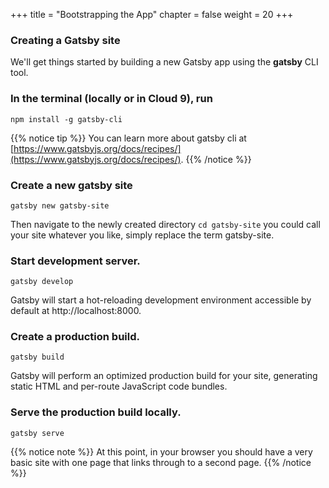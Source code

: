 +++
title = "Bootstrapping the App"
chapter = false
weight = 20
+++

### Creating a Gatsby site
We'll get things started by building a new Gatsby app using the **gatsby** CLI tool. 

### In the terminal (locally or in Cloud 9), run

 ```
 npm install -g gatsby-cli
 ```

 {{% notice tip %}}
You can learn more about gatsby cli at [https://www.gatsbyjs.org/docs/recipes/](https://www.gatsbyjs.org/docs/recipes/).
{{% /notice %}}


### Create a new gatsby site 

```
gatsby new gatsby-site
``` 
Then navigate to the newly created directory `cd gatsby-site` you could call your site whatever you like, simply replace the term gatsby-site.

### Start development server.
```
gatsby develop
```
Gatsby will start a hot-reloading development environment accessible by default at http://localhost:8000.

### Create a production build.
```
gatsby build
```
Gatsby will perform an optimized production build for your site, generating static HTML and per-route JavaScript code bundles.

### Serve the production build locally.
```
gatsby serve
```

{{% notice note %}}
At this point, in your browser you should have a very basic site with one page that links through to a second page.
{{% /notice %}}